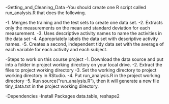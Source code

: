 -Getting_and_Cleaning_Data
-You should create one R script called run_analysis.R that does the following.

-1. Merges the training and the test sets to create one data set. 
-2. Extracts only the measurements on the mean and standard deviation for each measurement.
-3. Uses descriptive activity names to name the activities in the data set 
-4. Appropriately labels the data set with descriptive activity names. 
-5. Creates a second, independent tidy data set with the average of each variable for each activity and each subject.

-Steps to work on this course project 
-1. Download the data source and put into a folder in project working directory on your local drive. 
-2. Extract the files to project working directory 
-3. Set the working directory to project working directory in RStudio. 
-4. Put run_analysis.R in the project working directory 
-5. Run source("run_analysis.R"), then it will generate a new file tiny_data.txt in the project working directory.

-Dependencies
-Install Packages data.table, reshape2 
